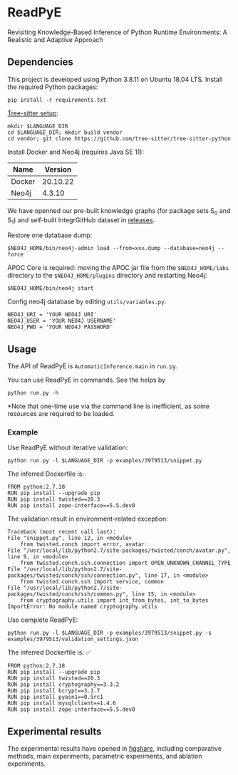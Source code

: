 # ReadPyE
Revisiting Knowledge-Based Inference of Python Runtime Environments: A Realistic and Adaptive Approach

## Dependencies

This project is developed using Python 3.8.11 on Ubuntu 18.04 LTS.
Install the required Python packages:

```
pip install -r requirements.txt
```

[Tree-sitter setup](https://github.com/tree-sitter/py-tree-sitter#setup):
```
mkdir $LANGUAGE_DIR
cd $LANGUAGE_DIR; mkdir build vendor
cd vendor; git clone https://github.com/tree-sitter/tree-sitter-python
```

Install Docker and Neo4j (requires Java SE 11):

| Name    | Version  |
| ------- | -------- |
| Docker  | 20.10.22 |
| Neo4j   | 4.3.10   |

We have openned our pre-built knowledge graphs (for package sets S<sub>0</sub> and S<sub>1</sub>) and self-built IntegrGitHub dataset in [releases](https://github.com/nju-websoft/ReadPyE/releases). 

Restore one database dump:

```
$NEO4J_HOME/bin/neo4j-admin load --from=xxx.dump --database=neo4j --force
```

APOC Core is required: moving the APOC jar file from the `$NEO4J_HOME/labs` directory to the `$NEO4J_HOME/plugins` directory and restarting Neo4j:

```
$NEO4J_HOME/bin/neo4j start
```

Config neo4j database by editing `utils/variables.py`:

```
NEO4J_URI = 'YOUR NEO4J URI'
NEO4J_USER = 'YOUR NEO4J USERNAME'
NEO4J_PWD = 'YOUR NEO4J PASSWORD'
```

## Usage

The API of ReadPyE is `AutomaticInference.main` in `run.py`.

You can use ReadPyE in commands. See the helps by

```
python run.py -h
```

*Note that one-time use via the command line is inefficient, as some resources are required to be loaded.

### Example
Use ReadPyE without iterative validation:

```
python run.py -l $LANGUAGE_DIR -p examples/3979513/snippet.py
```

The inferred Dockerfile is:

```
FROM python:2.7.18
RUN pip install --upgrade pip
RUN pip install twisted==20.3
RUN pip install zope-interface==5.5.dev0
```

The validation result in environment-related exception:
```
Traceback (most recent call last):
File "snippet.py", line 12, in <module>
    from twisted.conch import error, avatar
File "/usr/local/lib/python2.7/site-packages/twisted/conch/avatar.py", line 9, in <module>
    from twisted.conch.ssh.connection import OPEN_UNKNOWN_CHANNEL_TYPE
File "/usr/local/lib/python2.7/site-packages/twisted/conch/ssh/connection.py", line 17, in <module>
    from twisted.conch.ssh import service, common
File "/usr/local/lib/python2.7/site-packages/twisted/conch/ssh/common.py", line 15, in <module>
    from cryptography.utils import int_from_bytes, int_to_bytes
ImportError: No module named cryptography.utils
```

Use complete ReadPyE:

```
python run.py -l $LANGUAGE_DIR -p examples/3979513/snippet.py -s examples/3979513/validation_settings.json
```

The inferred Dockerfile is: &#x2705;

```
FROM python:2.7.18
RUN pip install --upgrade pip
RUN pip install twisted==20.3
RUN pip install cryptography==3.3.2
RUN pip install bcrypt==3.1.7
RUN pip install pyasn1==0.5rc1
RUN pip install mysqlclient==1.4.6
RUN pip install zope-interface==5.5.dev0
```

## Experimental results

The experimental results have opened in [figshare](https://figshare.com/articles/online_resource/Revisiting_Knowledge-Based_Inference_of_Python_Runtime_Environments_A_Realistic_and_Adaptive_Approach/22590364), including comparative methods, main experiments,  parametric experiments, and ablation experiments.